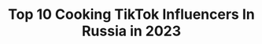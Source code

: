 ---
title: Top 10 Cooking TikTok Influencers In Russia in 2023
description: >-
  Find top cooking TikTok influencers in Russia in 2023. Most popular hashtags: #cooking #food #foryou #recommendations.
platform: TikTok
hits: 21
text_top: Identify the best TikTok profiles on inBeat.
text_bottom: Our database aggregates 21 TikTok influencers like this in Russia for you to pitch.
profiles:
  - username: "rakotorgovets"
    fullname: >-
      rakotorgovets
    bio: >-
      Креативный предприниматель Безумный рыбак Неадекватный выдумщик rakotorgovets
    location: "Russia"
    followers: 60900
    engagement: 665
    commentsToLikes: 0.054688
    id: ckbl31x6r0d7g0j23nb08ihl3
    verified: false
    hashtags: "#cooking, #big, #seafood, #rakotorgovets"
  - username: "spicerack.ru"
    fullname: >-
      SPICERACK
    bio: >-
      Специи для профессионалов
    location: "Russia"
    followers: 6093
    engagement: 369
    commentsToLikes: 0.046429
    id: ckbqqw18abrh10j23xf7x0wcq
    verified: false
    hashtags: "#salad, #cooking, #cucumbers, #recipe"
  - username: "christina_sarkisian"
    fullname: >-
      user6525276019549
    bio: >-
      Photographer, traveler, baker. 🇦🇲 Based in London🇬🇧
    location: "Russia"
    followers: 2013
    engagement: 3313
    commentsToLikes: 0.061809
    id: ckb9cqmsezobd0j23gjcuhzfs
    verified: false
    hashtags: "#foodie, #food, #recipe, #boredinthehouse"
  - username: "timmy_team"
    fullname: >-
      Timmy Team
    bio: >-
      SwEXky
    location: "Russia"
    followers: 373000
    engagement: 2032
    commentsToLikes: 0.014420
    id: ck8qfbmssw6xs0j789powpcpz
    verified: false
    hashtags: "#petroutine, #natureathome, #cat, #dog"
  - username: "kto_to_bakugou"
    fullname: >-
      Katsuki
    bio: >-
      Instagram : kto_to_cosplay
    location: "Russia"
    followers: 29300
    engagement: 2080
    commentsToLikes: 0.009809
    id: ckcein01or0e40j23gg657c6u
    verified: false
    hashtags: "#kirishima, #eijirokirishima, #katsukibakugou, #bnhacosplay"
  - username: "fun_can"
    fullname: >-
      Fetish_food
    bio: >-
      I know , you love food❤️ Подпишись прямо сейчас✅ 💸Bussines - fun_can@mail.ru 💸
    location: "Russia"
    followers: 161500
    engagement: 2117
    commentsToLikes: 0.005455
    id: ckb9c87bcytmm0j23jc66p545
    verified: false
    hashtags: "#recept, #foruyou, #lifehack, #foryou"
  - username: "momoroutinezz"
    fullname: >-
      ☁️ 🦋 👼🏻💫
    bio: >-
      💫👼🏻🦋☁️14k followers☁️🦋👼🏻💫
    location: "Russia"
    followers: 14200
    engagement: 1834
    commentsToLikes: 0.015930
    id: cka0hzb4bbdw40i7894ir63ut
    verified: false
    hashtags: "#foryourpage, #routine, #idewcare, #foruyoupage"
  - username: "_solvay"
    fullname: >-
      𝓵𝓪𝓭𝔂 𝓢𝓸𝓵𝓿𝓪𝔂
    bio: >-
      ♡ insomnia ⌲ blink, army, midzy   }  ⌲ k-pop.   }  ▔▔▔▔▔▔▔▔▔▔
    location: "Russia"
    followers: 32200
    engagement: 1932
    commentsToLikes: 0.004929
    id: ckb9j7cp0aak90j23xtyzxcyj
    verified: false
    hashtags: "#jennie, #kimjisoo, #jennierubyjane, #kpopfyp"
  - username: "izumrabbit"
    fullname: >-
      Izum
    bio: >-
      Inst: izumrabbit 🐰 заходите к нему в гости на страничку! Будем общаться)
    location: "Russia"
    followers: 17500
    engagement: 1342
    commentsToLikes: 0.015883
    id: cka0ifzwmdieg0i78l6p3dlkt
    verified: false
    hashtags: "#bunny, #izumrabbit, #rabbit, #shrimp"
  - username: "lifecookz"
    fullname: >-
      Lifecookz
    bio: >-
      Subscribe to my Instagrams☝🏼 Русский аккаунт мировой кухни🌍❤️🔥
    location: "Russia"
    followers: 804599
    engagement: 722
    commentsToLikes: 0.007226
    id: ck81q39jsfktl0j78d4lw2qc6
    verified: false
    hashtags: "#wow, #waw, #recommendations, #eat"
---